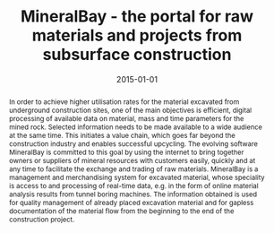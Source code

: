 ---
abstract: In order to achieve higher utilisation rates for the material excavated
  from underground construction sites, one of the main objectives is efficient, digital
  processing of available data on material, mass and time parameters for the mined
  rock. Selected information needs to be made available to a wide audience at the
  same time. This initiates a value chain, which goes far beyond the construction
  industry and enables successful upcycling. The evolving software MineralBay is committed
  to this goal by using the internet to bring together owners or suppliers of mineral
  resources with customers easily, quickly and at any time to facilitate the exchange
  and trading of raw materials. MineralBay is a management and merchandising system
  for excavated material, whose speciality is access to and processing of real-time
  data, e.g. in the form of online material analysis results from tunnel boring machines.
  The information obtained is used for quality management of already placed excavation
  material and for gapless documentation of the material flow from the beginning to
  the end of the construction project.
authors:
- Hartmut Erben
- Robert Galler
- Thomas Grechenig
date: '2015-01-01'
featured: false
links:
- name: Publik
  url: https://publik.tuwien.ac.at/showentry.php?ID=258000&lang=1
publication_types:
- '2'
publishDate: '2015-01-01'
title: MineralBay - the portal for raw materials and projects from subsurface construction
url_pdf: ''
---